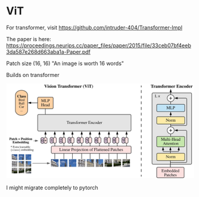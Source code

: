 # ViT

For transformer, visit https://github.com/intruder-404/Transformer-Impl


The paper is here: https://proceedings.neurips.cc/paper_files/paper/2015/file/33ceb07bf4eeb3da587e268d663aba1a-Paper.pdf


Patch size (16, 16) "An image is worth 16 words"


Builds on transformer


![vit](vit_architecture.jpg)


I might migrate completely to pytorch
